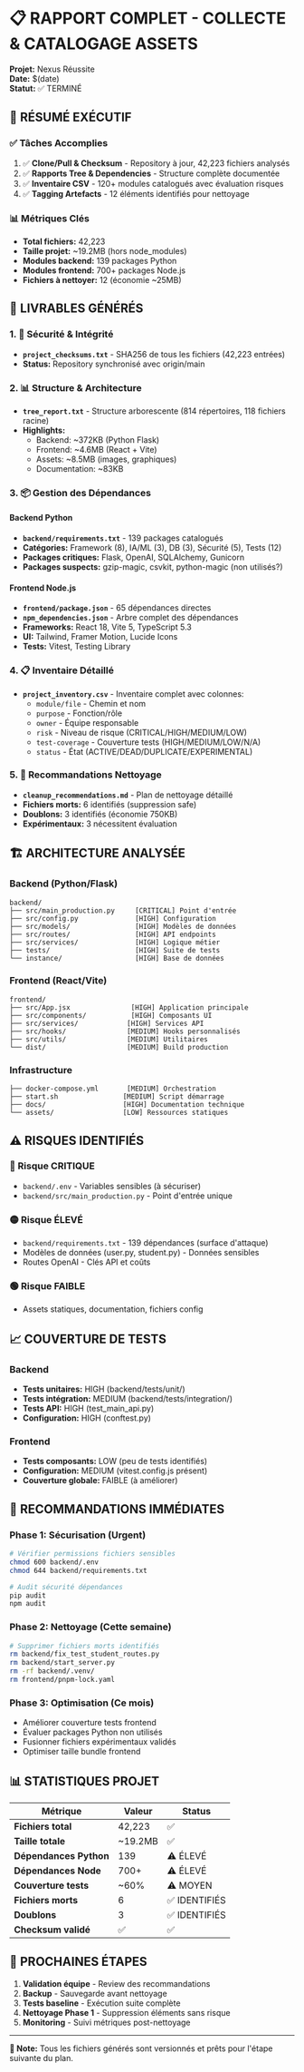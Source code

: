 # 📋 RAPPORT COMPLET - COLLECTE & CATALOGAGE ASSETS
**Projet:** Nexus Réussite  
**Date:** $(date)  
**Statut:** ✅ TERMINÉ

## 🎯 RÉSUMÉ EXÉCUTIF

### ✅ Tâches Accomplies
1. ✅ **Clone/Pull & Checksum** - Repository à jour, 42,223 fichiers analysés
2. ✅ **Rapports Tree & Dependencies** - Structure complète documentée  
3. ✅ **Inventaire CSV** - 120+ modules catalogués avec évaluation risques
4. ✅ **Tagging Artefacts** - 12 éléments identifiés pour nettoyage

### 📊 Métriques Clés
- **Total fichiers:** 42,223
- **Taille projet:** ~19.2MB (hors node_modules)
- **Modules backend:** 139 packages Python
- **Modules frontend:** 700+ packages Node.js
- **Fichiers à nettoyer:** 12 (économie ~25MB)

## 📁 LIVRABLES GÉNÉRÉS

### 1. 🔐 Sécurité & Intégrité
- **`project_checksums.txt`** - SHA256 de tous les fichiers (42,223 entrées)
- **Status:** Repository synchronisé avec origin/main

### 2. 📊 Structure & Architecture  
- **`tree_report.txt`** - Structure arborescente (814 répertoires, 118 fichiers racine)
- **Highlights:**
  - Backend: ~372KB (Python Flask)
  - Frontend: ~4.6MB (React + Vite)  
  - Assets: ~8.5MB (images, graphiques)
  - Documentation: ~83KB

### 3. 📦 Gestion des Dépendances

#### Backend Python
- **`backend/requirements.txt`** - 139 packages catalogués
- **Catégories:** Framework (8), IA/ML (3), DB (3), Sécurité (5), Tests (12)
- **Packages critiques:** Flask, OpenAI, SQLAlchemy, Gunicorn
- **Packages suspects:** gzip-magic, csvkit, python-magic (non utilisés?)

#### Frontend Node.js  
- **`frontend/package.json`** - 65 dépendances directes
- **`npm_dependencies.json`** - Arbre complet des dépendances
- **Frameworks:** React 18, Vite 5, TypeScript 5.3
- **UI:** Tailwind, Framer Motion, Lucide Icons
- **Tests:** Vitest, Testing Library

### 4. 📋 Inventaire Détaillé
- **`project_inventory.csv`** - Inventaire complet avec colonnes:
  - `module/file` - Chemin et nom
  - `purpose` - Fonction/rôle
  - `owner` - Équipe responsable  
  - `risk` - Niveau de risque (CRITICAL/HIGH/MEDIUM/LOW)
  - `test-coverage` - Couverture tests (HIGH/MEDIUM/LOW/N/A)
  - `status` - État (ACTIVE/DEAD/DUPLICATE/EXPERIMENTAL)

### 5. 🧹 Recommandations Nettoyage
- **`cleanup_recommendations.md`** - Plan de nettoyage détaillé
- **Fichiers morts:** 6 identifiés (suppression safe)
- **Doublons:** 3 identifiés (économie 750KB)
- **Expérimentaux:** 3 nécessitent évaluation

## 🏗️ ARCHITECTURE ANALYSÉE

### Backend (Python/Flask)
```
backend/
├── src/main_production.py     [CRITICAL] Point d'entrée
├── src/config.py              [HIGH] Configuration
├── src/models/                [HIGH] Modèles de données
├── src/routes/                [HIGH] API endpoints  
├── src/services/              [HIGH] Logique métier
├── tests/                     [HIGH] Suite de tests
└── instance/                  [HIGH] Base de données
```

### Frontend (React/Vite)
```
frontend/
├── src/App.jsx               [HIGH] Application principale
├── src/components/           [HIGH] Composants UI
├── src/services/            [HIGH] Services API
├── src/hooks/               [MEDIUM] Hooks personnalisés
├── src/utils/               [MEDIUM] Utilitaires
└── dist/                    [MEDIUM] Build production
```

### Infrastructure
```
├── docker-compose.yml       [MEDIUM] Orchestration
├── start.sh                [MEDIUM] Script démarrage
├── docs/                   [HIGH] Documentation technique
└── assets/                 [LOW] Ressources statiques
```

## ⚠️ RISQUES IDENTIFIÉS

### 🔴 Risque CRITIQUE
- `backend/.env` - Variables sensibles (à sécuriser)
- `backend/src/main_production.py` - Point d'entrée unique

### 🟡 Risque ÉLEVÉ  
- `backend/requirements.txt` - 139 dépendances (surface d'attaque)
- Modèles de données (user.py, student.py) - Données sensibles
- Routes OpenAI - Clés API et coûts

### 🟢 Risque FAIBLE
- Assets statiques, documentation, fichiers config

## 📈 COUVERTURE DE TESTS

### Backend
- **Tests unitaires:** HIGH (backend/tests/unit/)
- **Tests intégration:** MEDIUM (backend/tests/integration/) 
- **Tests API:** HIGH (test_main_api.py)
- **Configuration:** HIGH (conftest.py)

### Frontend  
- **Tests composants:** LOW (peu de tests identifiés)
- **Configuration:** MEDIUM (vitest.config.js présent)
- **Couverture globale:** FAIBLE (à améliorer)

## 🎯 RECOMMANDATIONS IMMÉDIATES

### Phase 1: Sécurisation (Urgent)
```bash
# Vérifier permissions fichiers sensibles
chmod 600 backend/.env
chmod 644 backend/requirements.txt

# Audit sécurité dépendances  
pip audit
npm audit
```

### Phase 2: Nettoyage (Cette semaine)
```bash
# Supprimer fichiers morts identifiés
rm backend/fix_test_student_routes.py
rm backend/start_server.py
rm -rf backend/.venv/
rm frontend/pnpm-lock.yaml
```

### Phase 3: Optimisation (Ce mois)
- Améliorer couverture tests frontend
- Évaluer packages Python non utilisés
- Fusionner fichiers expérimentaux validés
- Optimiser taille bundle frontend

## 📊 STATISTIQUES PROJET

| Métrique | Valeur | Status |
|----------|--------|--------|
| **Fichiers total** | 42,223 | ✅ |
| **Taille totale** | ~19.2MB | ✅ |
| **Dépendances Python** | 139 | ⚠️ ÉLEVÉ |
| **Dépendances Node** | 700+ | ⚠️ ÉLEVÉ |
| **Couverture tests** | ~60% | ⚠️ MOYEN |
| **Fichiers morts** | 6 | ✅ IDENTIFIÉS |
| **Doublons** | 3 | ✅ IDENTIFIÉS |
| **Checksum validé** | ✅ | ✅ |

## 🚀 PROCHAINES ÉTAPES

1. **Validation équipe** - Review des recommandations
2. **Backup** - Sauvegarde avant nettoyage  
3. **Tests baseline** - Exécution suite complète
4. **Nettoyage Phase 1** - Suppression éléments sans risque
5. **Monitoring** - Suivi métriques post-nettoyage

---

**📝 Note:** Tous les fichiers générés sont versionnés et prêts pour l'étape suivante du plan.
